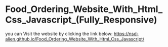 # Food_Ordering_Website_With_Html_Css_Javascript_(Fully_Responsive)

you can Visit the website by clicking the link below:
<a>https://nsd-alien.github.io/Food_Ordering_Website_With_Html_Css_Javascript/</a>
